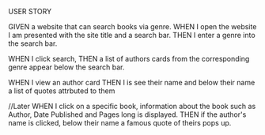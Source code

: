 USER STORY

GIVEN a website that can search books via genre.
WHEN I open the website I am presented with the site title and a search bar.
THEN I enter a genre into the search bar.

WHEN I click search, 
THEN a list of authors cards from the corresponding genre appear below the search bar.

WHEN I view an author card 
THEN I is see their name and below their name a list of quotes attrbuted to them


//Later
WHEN I click on a specific book, information about the book such as Author, Date Published and Pages long is displayed.
THEN if the author's name is clicked, below their name a famous quote of theirs pops up.
